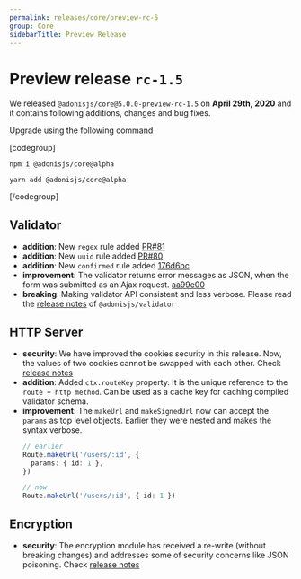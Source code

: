 ```yaml
---
permalink: releases/core/preview-rc-5
group: Core
sidebarTitle: Preview Release
---
```


# Preview release `rc-1.5`
We released `@adonisjs/core@5.0.0-preview-rc-1.5` on **April 29th, 2020** and it contains following additions, changes and bug fixes.

Upgrade using the following command

[codegroup]
```sh{}{npm}
npm i @adonisjs/core@alpha
```

```sh{}{yarn}
yarn add @adonisjs/core@alpha
```
[/codegroup]

## Validator

- **addition**: New `regex` rule added [PR#81](https://github.com/adonisjs/validator/pull/81)
- **addition**: New `uuid` rule added [PR#80](https://github.com/adonisjs/validator/pull/80)
- **addition**: New `confirmed` rule added [176d6bc](https://github.com/adonisjs/validator/commit/176d6bcb2d35bd479bf9608223d012ab84b74048)
- **improvement**: The validator returns error messages as JSON, when the form was submitted as an Ajax request. [aa99e00](https://github.com/adonisjs/validator/commit/aa99e00c38f32d5dff596ae3ab3cb46fd12047f0)
- **breaking**: Making validator API consistent and less verbose. Please read the [release notes](https://github.com/adonisjs/validator/releases/tag/v7.0.0) of `@adonisjs/validator`

## HTTP Server

- **security**: We have improved the cookies security in this release. Now, the values of two cookies cannot be swapped with each other. Check [release notes](https://github.com/adonisjs/http-server/releases/tag/v2.0.0)
- **addition**: Added `ctx.routeKey` property. It is the unique reference to the `route + http method`. Can be used as a cache key for caching compiled validator schema.
- **improvement**: The `makeUrl` and `makeSignedUrl` now can accept the `params` as top level objects. Earlier they were nested and makes the syntax verbose.
    ```ts
    // earlier
    Route.makeUrl('/users/:id', {
      params: { id: 1 },
    })

    // now
    Route.makeUrl('/users/:id', { id: 1 })
    ```

## Encryption

- **security**: The encryption module has received a re-write (without breaking changes) and addresses some of security concerns like JSON poisoning. Check [release notes](https://github.com/adonisjs/encryption/releases/tag/v2.0.0)
